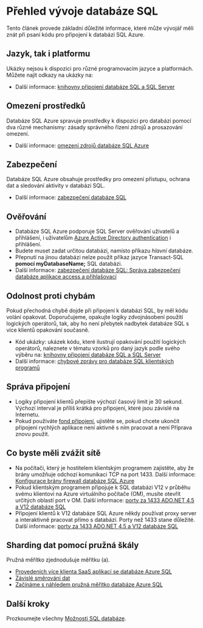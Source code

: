 <properties
    pageTitle="Databáze SQL vyvíjet přehled | Microsoft Azure"
    description="Informace o připojení k dispozici knihoven a osvědčené postupy pro připojení k databázi SQL aplikace."
    services="sql-database"
    documentationCenter=""
    authors="annemill"
    manager="jhubbard"
    editor="genemi"/>


<tags
    ms.service="sql-database"
    ms.workload="data-management"
    ms.tgt_pltfrm="na"
    ms.devlang="na"
    ms.topic="article"
    ms.date="08/17/2016"
    ms.author="annemill"/>

# <a name="sql-database-development-overview"></a>Přehled vývoje databáze SQL
Tento článek provede základní důležité informace, které může vývojář měli znát při psaní kódu pro připojení k databázi SQL Azure.

## <a name="language-and-platform"></a>Jazyk, tak i platformu
Ukázky nejsou k dispozici pro různé programovacím jazyce a platformách. Můžete najít odkazy na ukázky na: 

* Další informace: [knihovny připojení databáze SQL a SQL Server](sql-database-libraries.md)

## <a name="resource-limitations"></a>Omezení prostředků
Databáze SQL Azure spravuje prostředky k dispozici pro databázi pomocí dva různé mechanismy: zásady správného řízení zdrojů a prosazování omezení.

* Další informace: [omezení zdrojů databáze SQL Azure](sql-database-resource-limits.md)

## <a name="security"></a>Zabezpečení
Databáze SQL Azure obsahuje prostředky pro omezení přístupu, ochrana dat a sledování aktivity v databázi SQL.

* Další informace: [zabezpečení databáze SQL](sql-database-security.md)

## <a name="authentication"></a>Ověřování
* Databáze SQL Azure podporuje SQL Server ověřování uživatelů a přihlášení, i uživatelům [Azure Active Directory authentication](sql-database-aad-authentication.md) i přihlášení.
* Budete muset zadat určitou databázi, namísto příkazu *hlavní* databáze.
* Přepnutí na jinou databázi nelze použít příkaz jazyce Transact-SQL **pomocí myDatabaseName;** SQL databázi.
* Další informace: [zabezpečení databáze SQL: Správa zabezpečení databáze aplikace access a přihlašovací](sql-database-manage-logins.md)

## <a name="resiliency"></a>Odolnost proti chybám
Pokud přechodná chybě dojde při připojení k databázi SQL, by měl kódu volání opakovat.  Doporučujeme, opakujte logiky zdvojnásobení použití logických operátorů, tak, aby ho není přebytek nadbytek databáze SQL s více klientů opakování současně.

* Kód ukázky: ukázek kódu, které ilustrují opakování použití logických operátorů, naleznete v tématu vzorků pro daný jazyk podle svého výběru na: [knihovny připojení databáze SQL a SQL Server](sql-database-libraries.md)
* Další informace: [chybové zprávy pro databáze SQL klientských programů](sql-database-develop-error-messages.md)

## <a name="managing-connections"></a>Správa připojení
* Logiky připojení klientů přepište výchozí časový limit je 30 sekund.  Výchozí interval je příliš krátká pro připojení, které jsou závislé na Internetu.
* Pokud používáte [fond připojení](http://msdn.microsoft.com/library/8xx3tyca.aspx), ujistěte se, pokud chcete ukončit připojení rychlých aplikace není aktivně s ním pracovat a není Příprava znovu použít.

## <a name="network-considerations"></a>Co byste měli zvážit sítě
* Na počítači, který je hostitelem klientským programem zajistěte, aby že brány umožňuje odchozí komunikaci TCP na port 1433.  Další informace: [Konfigurace brány firewall databáze SQL Azure](sql-database-configure-firewall-settings.md)
* Pokud klientským programem připojuje k SQL databázi V12 v průběhu svému klientovi na Azure virtuálního počítače (OM), musíte otevřít určitých oblastí port v OM. Další informace: [porty za 1433 ADO.NET 4.5 a V12 databáze SQL](sql-database-develop-direct-route-ports-adonet-v12.md)
* Připojení klientů k V12 databáze SQL Azure někdy používat proxy server a interaktivně pracovat přímo s databází. Porty než 1433 stane důležité. Další informace: [porty za 1433 ADO.NET 4.5 a V12 databáze SQL](sql-database-develop-direct-route-ports-adonet-v12.md)

## <a name="data-sharding-with-elastic-scale"></a>Sharding dat pomocí pružná škály
Pružná měřítko zjednodušuje měřítku (a). 

* [Provedeních více klienta SaaS aplikací se databáze Azure SQL](sql-database-design-patterns-multi-tenancy-saas-applications.md)
* [Závislé směrování dat](sql-database-elastic-scale-data-dependent-routing.md)
* [Začínáme s náhledem pružná měřítko databáze Azure SQL](sql-database-elastic-scale-get-started.md)

## <a name="next-steps"></a>Další kroky

Prozkoumejte všechny [Možnosti SQL databáze](https://azure.microsoft.com/services/sql-database/).
